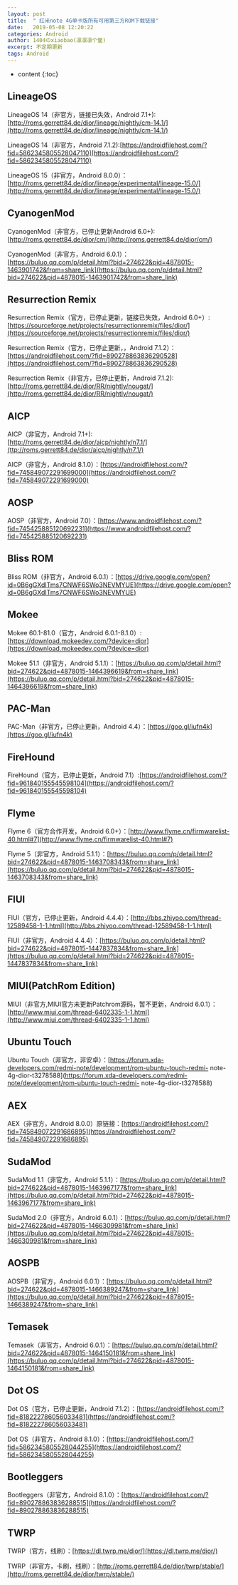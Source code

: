 ```yaml
---
layout: post
title:  " 红米note 4G单卡版所有可用第三方ROM下载链接"
date:   2019-05-08 12:20:22
categories: Android
author: 1404のxiaobao(凛凛凛个鳖)
excerpt: 不定期更新
tags: Android
---
```


* content
{:toc}

## LineageOS
LineageOS 14（非官方，链接已失效，Android 7.1+):[http://roms.gerrett84.de/dior/lineage/nightly/cm-14.1/](http://roms.gerrett84.de/dior/lineage/nightly/cm-14.1/)

LineageOS 14（非官方，Android 7.1.2):[https://androidfilehost.com/?fid=5862345805528047110](https://androidfilehost.com/?fid=5862345805528047110)

LineageOS 15（非官方，Android 8.0.0）：[http://roms.gerrett84.de/dior/lineage/experimental/lineage-15.0/](http://roms.gerrett84.de/dior/lineage/experimental/lineage-15.0/)

## CyanogenMod
CyanogenMod（非官方，已停止更新Android 6.0+):[http://roms.gerrett84.de/dior/cm/](http://roms.gerrett84.de/dior/cm/)

CyanogenMod（非官方，Android 6.0.1）：[https://buluo.qq.com/p/detail.html?bid=274622&pid=4878015-1463901742&from=share_link](https://buluo.qq.com/p/detail.html?bid=274622&pid=4878015-1463901742&from=share_link)

## Resurrection Remix
Resurrection Remix（官方，已停止更新，链接已失效，Android 6.0+）:[https://sourceforge.net/projects/resurrectionremix/files/dior/](https://sourceforge.net/projects/resurrectionremix/files/dior/)

Resurrection Remix（官方，已停止更新，，Android 7.1.2）：[https://androidfilehost.com/?fid=890278863836290528](https://androidfilehost.com/?fid=890278863836290528)

Resurrection Remix（非官方，已停止更新，Android 7.1.2):[http://roms.gerrett84.de/dior/RR/nightly/nougat/](http://roms.gerrett84.de/dior/RR/nightly/nougat/)

## AICP
AICP（非官方，Android 7.1+):[http://roms.gerrett84.de/dior/aicp/nightly/n7.1/](ttp://roms.gerrett84.de/dior/aicp/nightly/n7.1/)

AICP（非官方，Android 8.1.0）：[https://androidfilehost.com/?fid=745849072291699000](https://androidfilehost.com/?fid=745849072291699000)

## AOSP
AOSP（非官方，Android 7.0）：[https://www.androidfilehost.com/?fid=745425885120692231](https://www.androidfilehost.com/?fid=745425885120692231)

## Bliss ROM
Bliss ROM（非官方，Android 6.0.1）：[https://drive.google.com/open?id=0B6gGXdITms7CNWF6SWo3NEVMYUE](https://drive.google.com/open?id=0B6gGXdITms7CNWF6SWo3NEVMYUE)

## Mokee
Mokee 60.1-81.0（官方，Android 6.0.1-8.1.0）:[https://download.mokeedev.com/?device=dior](https://download.mokeedev.com/?device=dior)

Mokee 51.1（非官方，Android 5.1.1）：[https://buluo.qq.com/p/detail.html?bid=274622&pid=4878015-1464396619&from=share_link](https://buluo.qq.com/p/detail.html?bid=274622&pid=4878015-1464396619&from=share_link)

## PAC-Man
PAC-Man（非官方，已停止更新，Android 4.4）：[https://goo.gl/iufn4k](https://goo.gl/iufn4k)

## FireHound
FireHound（官方，已停止更新，Android 7.1）:[https://androidfilehost.com/?fid=961840155545598104](https://androidfilehost.com/?fid=961840155545598104)

## Flyme
Flyme 6（官方合作开发，Android 6.0+）：[http://www.flyme.cn/firmwarelist-40.html#7](http://www.flyme.cn/firmwarelist-40.html#7)

Flyme 5（非官方，Android 5.1.1）：[https://buluo.qq.com/p/detail.html?bid=274622&pid=4878015-1463708343&from=share_link](https://buluo.qq.com/p/detail.html?bid=274622&pid=4878015-1463708343&from=share_link)

## FIUI
FIUI（官方，已停止更新，Android 4.4.4）：[http://bbs.zhiyoo.com/thread-12589458-1-1.html](http://bbs.zhiyoo.com/thread-12589458-1-1.html)

FIUI（非官方，Android 4.4.4）：[https://buluo.qq.com/p/detail.html?bid=274622&pid=4878015-1447837834&from=share_link](https://buluo.qq.com/p/detail.html?bid=274622&pid=4878015-1447837834&from=share_link)

## MIUI(PatchRom Edition)
MIUI（非官方,MIUI官方未更新Patchrom源码，暂不更新，Android 6.0.1）：[http://www.miui.com/thread-6402335-1-1.html](http://www.miui.com/thread-6402335-1-1.html)

## Ubuntu Touch
Ubuntu Touch（非官方，非安卓）：[https://forum.xda-developers.com/redmi-note/development/rom-ubuntu-touch-redmi-   note-4g-dior-t3278588](https://forum.xda-developers.com/redmi-note/development/rom-ubuntu-touch-redmi-   note-4g-dior-t3278588)

## AEX
AEX（非官方，Android 8.0.0）原链接：[https://androidfilehost.com/?fid=745849072291686895](https://androidfilehost.com/?fid=745849072291686895)

## SudaMod
SudaMod 1.1（非官方，Android 5.1.1）：[https://buluo.qq.com/p/detail.html?bid=274622&pid=4878015-1463967177&from=share_link](https://buluo.qq.com/p/detail.html?bid=274622&pid=4878015-1463967177&from=share_link)

SudaMod 2.0（非官方，Android 6.0.1）：[https://buluo.qq.com/p/detail.html?bid=274622&pid=4878015-1466309981&from=share_link](https://buluo.qq.com/p/detail.html?bid=274622&pid=4878015-1466309981&from=share_link)

## AOSPB
AOSPB（非官方，Android 6.0.1）：[https://buluo.qq.com/p/detail.html?bid=274622&pid=4878015-1466389247&from=share_link](https://buluo.qq.com/p/detail.html?bid=274622&pid=4878015-1466389247&from=share_link)

## Temasek
Temasek（非官方，Android 6.0.1）：[https://buluo.qq.com/p/detail.html?bid=274622&pid=4878015-1464150181&from=share_link](https://buluo.qq.com/p/detail.html?bid=274622&pid=4878015-1464150181&from=share_link)

## Dot OS
Dot OS（官方，已停止更新，Android 7.1.2）：[https://androidfilehost.com/?fid=818222786056033481](https://androidfilehost.com/?fid=818222786056033481)

Dot OS（非官方，Android 8.1.0）：[https://androidfilehost.com/?fid=5862345805528044255](https://androidfilehost.com/?fid=5862345805528044255)

## Bootleggers
Bootleggers（非官方，Android 8.1.0）：[https://androidfilehost.com/?fid=890278863836288515](https://androidfilehost.com/?fid=890278863836288515)

## TWRP
TWRP（官方，线刷）：[https://dl.twrp.me/dior/](https://dl.twrp.me/dior/)

TWRP（非官方，卡刷，线刷）：[http://roms.gerrett84.de/dior/twrp/stable/](http://roms.gerrett84.de/dior/twrp/stable/)
